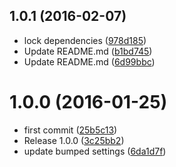 <a name="1.0.1"></a>
## 1.0.1 (2016-02-07)


* lock dependencies ([978d185](https://github.com/kikobeats/npm-url/commit/978d185))
* Update README.md ([b1bd745](https://github.com/kikobeats/npm-url/commit/b1bd745))
* Update README.md ([6d99bbc](https://github.com/kikobeats/npm-url/commit/6d99bbc))



<a name="1.0.0"></a>
# 1.0.0 (2016-01-25)


* first commit ([25b5c13](https://github.com/kikobeats/npm-url/commit/25b5c13))
* Release 1.0.0 ([3c25bb2](https://github.com/kikobeats/npm-url/commit/3c25bb2))
* update bumped settings ([6da1d7f](https://github.com/kikobeats/npm-url/commit/6da1d7f))



